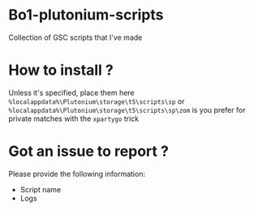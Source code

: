 # Bo1-plutonium-scripts
Collection of GSC scripts that I've made

# How to install ?
Unless it's specified, place them here
``%localappdata%\Plutonium\storage\t5\scripts\sp``
or
``%localappdata%\Plutonium\storage\t5\scripts\sp\zom`` is you prefer for private matches with the ``xpartygo`` trick

# Got an issue to report ?
Please provide the following information:
- Script name
- Logs
